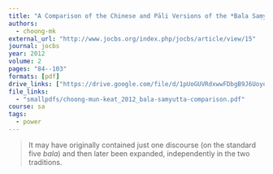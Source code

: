 ```yaml
---
title: "A Comparison of the Chinese and Pāli Versions of the *Bala Saṃyukta,* a Collection of Early Buddhist Discourses on Powers"
authors:
  - choong-mk
external_url: "http://www.jocbs.org/index.php/jocbs/article/view/15"
journal: jocbs
year: 2012
volume: 2
pages: "84--103"
formats: [pdf]
drive_links: ["https://drive.google.com/file/d/1pUoGUVRdxwwFDbgB9J6Uoyq96-1akC1F/view?usp=drivesdk"]
file_links:
  - "smallpdfs/choong-mun-keat_2012_bala-samyutta-comparison.pdf"
course: sa
tags:
  - power
---
```


> It may have originally contained just one discourse (on the standard five *bala*) and then later been expanded, independently in the two traditions.
